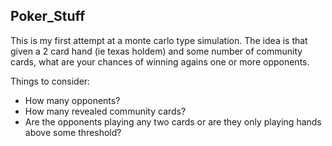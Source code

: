 ## Poker_Stuff

This is my first attempt at a monte carlo type simulation. The idea is that given a 2 card hand (ie texas holdem) and some number of community cards, what are your chances of winning agains one or more opponents.

Things to consider:
  - How many opponents?
  - How many revealed community cards?
  - Are the opponents playing any two cards or are they only playing hands above some threshold? 
